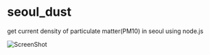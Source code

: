 seoul_dust
==========

get current density of particulate matter(PM10) in seoul using  node.js

![ScreenShot](http://3.bp.blogspot.com/-3zb6NsnvW2M/UzWUv8Qea8I/AAAAAAAAI3Q/4iHtcrP2B-8/s1600/%E1%84%89%E1%85%B3%E1%84%8F%E1%85%B3%E1%84%85%E1%85%B5%E1%86%AB%E1%84%89%E1%85%A3%E1%86%BA+2014-03-29+%E1%84%8B%E1%85%A9%E1%84%8C%E1%85%A5%E1%86%AB+12.26.09.png)

